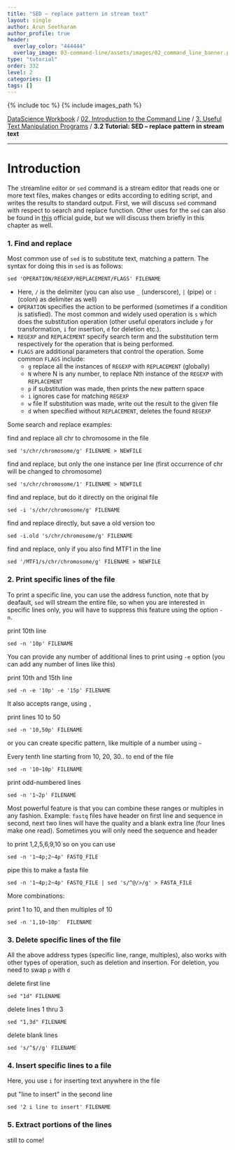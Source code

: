 ```yaml
---
title: "SED – replace pattern in stream text"
layout: single
author: Arun Seetharam
author_profile: true
header:
  overlay_color: "444444"
  overlay_image: 03-command-line/assets/images/02_command_line_banner.png
type: "tutorial"
order: 332
level: 2
categories: []
tags: []
---
```


{% include toc %}
{% include images_path %}

[DataScience Workbook](https://datascience.101workbook.org/) / [02. Introduction to the Command Line](00-IntroToCommandLine-LandingPage.md) / [3. Useful Text Manipulation Programs](03-text-manipulation-programs.md) / **3.2 Tutorial: SED – replace pattern in stream text**

---


# Introduction

The  `s`treamline `ed`itor  or `sed` command is a stream editor that reads one or more text files, makes changes or edits according to editing script, and writes the results to standard output. First, we will discuss `sed` command with respect to search and replace function. Other uses for the `sed` can also be found in [this](http://www.grymoire.com/Unix/Sed.html#uh-47) official guide, but we will discuss them briefly in this chapter as well.

### 1. Find and replace
Most common use of `sed` is to substitute text, matching a pattern. The syntax for doing this in `sed` is as follows:

```
sed 'OPERATION/REGEXP/REPLACEMENT/FLAGS' FILENAME
```

  - Here, `/` is the delimiter (you can also use `_` (underscore), `|` (pipe) or `:` (colon) as delimiter as well)
  - `OPERATION` specifies the action to be performed (sometimes if a condition is satisfied). The most common and widely used operation is `s` which does the substitution operation (other useful operators include `y` for transformation, `i` for insertion, `d` for deletion etc.).
  - `REGEXP` and `REPLACEMENT` specify search term and the substitution term respectively for the operation that is being performed.
  - `FLAGS` are additional parameters that control the operation. Some common `FLAGS` include:
      * `g`	replace all the instances of `REGEXP` with `REPLACEMENT` (globally)
      * `N` where N is any number, to replace Nth instance of the `REGEXP` with `REPLACEMENT`
      * `p` if substitution was made, then prints the new pattern space
      * `i` ignores case for matching `REGEXP`
      * `w` file If substitution was made, write out the result to the given file
      * `d` when specified without `REPLACEMENT`, deletes the found `REGEXP`

Some search and replace examples:

find and replace all chr to chromosome in the file
```
sed 's/chr/chromosome/g' FILENAME > NEWFILE
```
find and replace, but only the one instance per line (first occurrence of chr will be changed to chromosome)
```
sed 's/chr/chromosome/1' FILENAME > NEWFILE
```
find and replace, but do it directly on the original file
```
sed -i 's/chr/chromosome/g' FILENAME
```
find and replace directly, but save a old version too
```
sed -i.old 's/chr/chromosome/g' FILENAME
```
find and replace, only if you also find MTF1 in the line
```
sed '/MTF1/s/chr/chromosome/g' FILENAME > NEWFILE
```

### 2. Print specific lines of the file

To print a specific line, you can use the address function, note that by deafault, `sed` will stream the entire file, so when you are interested in specific lines only, you will have to suppress this feature using the option `-n`.

print 10th line
```
sed -n '10p' FILENAME
```
You can provide any number of additional lines to print using `-e` option (you can add any number of lines like this)

print 10th and 15th line
```
sed -n -e '10p' -e '15p' FILENAME
```
It also accepts range, using `,`

print lines 10 to 50
```
sed -n '10,50p' FILENAME
```
or you can create specific pattern, like multiple of a number using `~`

Every tenth line starting from 10, 20, 30.. to end of the file
```
sed -n '10~10p' FILENAME
```
print odd-numbered lines
```
sed -n '1~2p' FILENAME
```

Most powerful feature is that you can combine these ranges or multiples in any fashion. Example: `fastq` files have header on first line and sequence in second, next two lines will have the quality and a blank extra line (four lines make one read). Sometimes you will only need the sequence and header

to print 1,2,5,6,9,10 so on you can use
```
sed -n '1~4p;2~4p' FASTQ_FILE
```
pipe this to make a fasta file
```
sed -n '1~4p;2~4p' FASTQ_FILE | sed 's/^@/>/g' > FASTA_FILE
```
More combinations:

print 1 to 10, and then multiples of 10
```
sed -n '1,10~10p'  FILENAME
```

### 3. Delete specific lines of the file

All the above address types (specific line, range, multiples), also works with other types of operation, such as deletion and insertion. For deletion, you need to swap `p` with `d`

delete first line
```
sed "1d" FILENAME
```
delete lines 1 thru 3
```
sed "1,3d" FILENAME
```
delete blank lines
```
sed 's/^$//g' FILENAME
```

### 4. Insert specific lines to a file
Here, you use `i` for inserting text anywhere in the file


put "line to insert" in the second line
```
sed '2 i line to insert' FILENAME
```

### 5. Extract portions of the lines
still to come!
